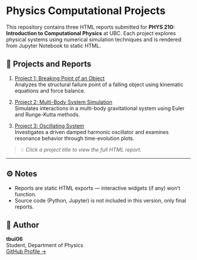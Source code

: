 # Physics Computational Projects

This repository contains three HTML reports submitted for **PHYS 210: Introduction to Computational Physics** at UBC. Each project explores physical systems using numerical simulation techniques and is rendered from Jupyter Notebook to static HTML.

## 📁 Projects and Reports

1. [Project 1: Breaking Point of an Object](https://tbui06.github.io/physics-projects/project%201.html)  
   Analyzes the structural failure point of a falling object using kinematic equations and force balance.

2. [Project 2: Multi-Body System Simulation](https://tbui06.github.io/physics-projects/project%202.html)  
   Simulates interactions in a multi-body gravitational system using Euler and Runge-Kutta methods.

3. [Project 3: Oscillating System](https://tbui06.github.io/physics-projects/project03.html)  
   Investigates a driven damped harmonic oscillator and examines resonance behavior through time-evolution plots.

> 💡 *Click a project title to view the full HTML report.*

---

## ⚙️ Notes

- Reports are static HTML exports — interactive widgets (if any) won’t function.
- Source code (Python, Jupyter) is not included in this version, only final reports.

## 👤 Author

**tbui06**  
Student, Department of Physics  
[GitHub Profile →](https://github.com/tbui06)
